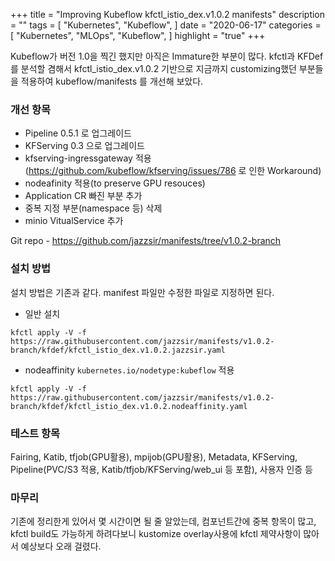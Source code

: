+++
title = "Improving Kubeflow kfctl_istio_dex.v1.0.2 manifests"
description = ""
tags = [
    "Kubernetes",
    "Kubeflow",
]
date = "2020-06-17"
categories = [
    "Kubernetes",
    "MLOps",
    "Kubeflow",
]
highlight = "true"
+++

Kubeflow가 버전 1.0을 찍긴 했지만 아직은 Immature한 부분이 많다.
kfctl과 KFDef를 분석할 겸해서 kfctl_istio_dex.v1.0.2 기반으로 지금까지 customizing했던 부분들을 적용하여 kubeflow/manifests 를 개선해 보았다.

### 개선 항목

- Pipeline 0.5.1 로 업그레이드
- KFServing 0.3 으로 업그레이드
- kfserving-ingressgateway 적용 (https://github.com/kubeflow/kfserving/issues/786 로 인한 Workaround)
- nodeafinity 적용(to preserve GPU resouces)
- Application CR 빠진 부분 추가
- 중복 지정 부분(namespace 등) 삭제
- minio VitualService 추가

Git repo - https://github.com/jazzsir/manifests/tree/v1.0.2-branch

### 설치 방법

설치 방법은 기존과 같다. manifest 파일만 수정한 파일로 지정하면 된다.

- 일반 설치

```
kfctl apply -V -f https://raw.githubusercontent.com/jazzsir/manifests/v1.0.2-branch/kfdef/kfctl_istio_dex.v1.0.2.jazzsir.yaml
```

- nodeaffinity `kubernetes.io/nodetype:kubeflow` 적용

```
kfctl apply -V -f https://raw.githubusercontent.com/jazzsir/manifests/v1.0.2-branch/kfdef/kfctl_istio_dex.v1.0.2.nodeaffinity.yaml
```

### 테스트 항목
Fairing, Katib, tfjob(GPU활용), mpijob(GPU활용), Metadata, KFServing, Pipeline(PVC/S3 적용, Katib/tfjob/KFServing/web_ui 등 포함),  사용자 인증 등

### 마무리
기존에 정리한게 있어서 몇 시간이면 될 줄 알았는데, 컴포넌트간에 중복 항목이 많고, kfctl build도 가능하게 하려다보니 kustomize overlay사용에 kfctl 제약사항이 많아서 예상보다 오래 걸렸다.
